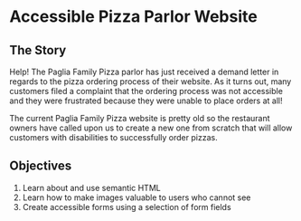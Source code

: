 # Accessible Pizza Parlor Website

## The Story
Help! The Paglia Family Pizza parlor has just received a demand letter in regards to the pizza ordering process of their website. As it turns out, many customers filed a complaint that the ordering process was not accessible and they were frustrated because they were unable to place orders at all! 

The current Paglia Family Pizza website is pretty old so the restaurant owners have called upon us to create a new one from scratch that will allow customers with disabilities to successfully order pizzas.

## Objectives
1. Learn about and use semantic HTML
2. Learn how to make images valuable to users who cannot see
3. Create accessible forms using a selection of form fields